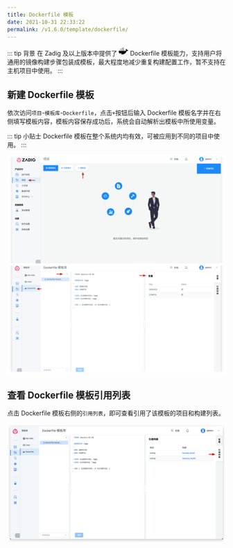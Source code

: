 ```yaml
---
title: Dockerfile 模板
date: 2021-10-31 22:33:22
permalink: /v1.6.0/template/dockerfile/
---
```


::: tip 背景
在 Zadig <Badge text="v1.6.0"/> 及以上版本中提供了 <img style="width:22px; height:22px" src="./_images/docker.svg"></img> Dockerfile 模板能力，支持用户将通用的镜像构建步骤包装成模板，最大程度地减少重复构建配置工作，暂不支持在主机项目中使用。
:::

## 新建 Dockerfile 模板

依次访问`项目`-`模板库`-`Dockerfile`，点击`+`按钮后输入 Dockerfile 模板名字并在右侧填写模板内容，模板内容保存成功后，系统会自动解析出模板中所使用变量。

::: tip 小贴士
Dockerfile 模板在整个系统内均有效，可被应用到不同的项目中使用。
:::

![添加 Dockerfile 模板](./_images/create_dockerfile_template.png)

## 查看 Dockerfile 模板引用列表

点击 Dockerfile 模板右侧的`引用列表`，即可查看引用了该模板的项目和构建列表。

![查看 Dockerfile 模板引用列表](./_images/show_dockerfile_template_ref.png)
